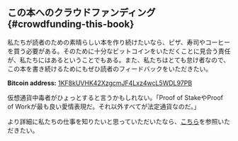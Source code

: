 ## この本へのクラウドファンディング {#crowdfunding-this-book}

私たちが読者のための素晴らしい本を作り続けたいなら、ピザ、寿司やコーヒーを買う必要がある。そのために十分なビットコインをいただくことに見合う責任が、私たちにはあるということでもある。また、私たちはとても怠け者なので、この本を書き続けるためにもぜひ読者のフィードバックをいただきたい。

**Bitcoin address:** [1KF8kUVHK42XzgcmJF4Lxz4wcL5WDL97PB](https://blockchain.info/address/1KF8kUVHK42XzgcmJF4Lxz4wcL5WDL97PB)

仮想通貨中毒者がひょっとすると言うかもしれない。「Proof of StakeやProof of Workが最も良い愛情表現だ。それ以外すべてが法定通貨なのだ。」

より詳細に私たちの仕事を知りたいと思っていただいたなら、[こちら](http://n.bitcoin.ninja/)を参照いただきたい。
